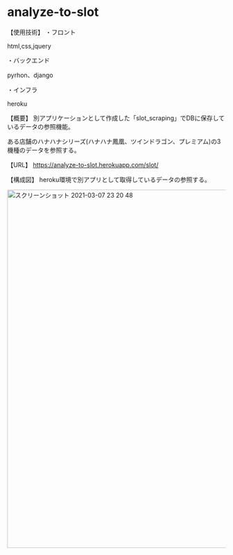 # analyze-to-slot
【使用技術】
・フロント

html,css,jquery

・バックエンド

pyrhon、django

・インフラ

heroku

【概要】
別アプリケーションとして作成した「slot_scraping」でDBに保存しているデータの参照機能。

ある店舗のハナハナシリーズ(ハナハナ鳳凰、ツインドラゴン、プレミアム)の3機種のデータを参照する。

【URL】
https://analyze-to-slot.herokuapp.com/slot/

【構成図】
heroku環境で別アプリとして取得しているデータの参照する。

<img width="826" alt="スクリーンショット 2021-03-07 23 20 48" src="https://user-images.githubusercontent.com/46840997/110242986-cbc0ca00-7f9b-11eb-8f8b-235e4ff20c12.png">
